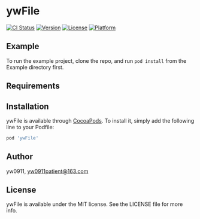 # ywFile

[![CI Status](https://img.shields.io/travis/yw0911/ywFile.svg?style=flat)](https://travis-ci.org/yw0911/ywFile)
[![Version](https://img.shields.io/cocoapods/v/ywFile.svg?style=flat)](https://cocoapods.org/pods/ywFile)
[![License](https://img.shields.io/cocoapods/l/ywFile.svg?style=flat)](https://cocoapods.org/pods/ywFile)
[![Platform](https://img.shields.io/cocoapods/p/ywFile.svg?style=flat)](https://cocoapods.org/pods/ywFile)

## Example

To run the example project, clone the repo, and run `pod install` from the Example directory first.

## Requirements

## Installation

ywFile is available through [CocoaPods](https://cocoapods.org). To install
it, simply add the following line to your Podfile:

```ruby
pod 'ywFile'
```

## Author

yw0911, yw0911patient@163.com

## License

ywFile is available under the MIT license. See the LICENSE file for more info.
